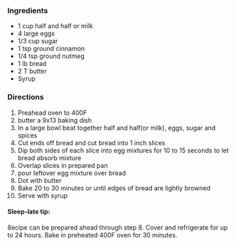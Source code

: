 
### Ingredients
- 1 cup half and half or milk
- 4 large eggs
- 1/3 cup sugar
- 1 tsp ground cinnamon
- 1/4 tsp ground nutmeg
- 1 lb bread
- 2 T butter
- Syrup


### Directions

1. Preahead oven to 400F
2. butter a 9x13 baking dish
3. In a large bowl beat together half and half(or milk), eggs, sugar and spices
4. Cut ends off bread and cut bread into 1 inch slices
5. Dip both sides of each slice into egg mixtures for 10 to 15 seconds to let
bread absorb mixture
6. Overlap slices in prepared pan 
7. pour leftover egg mixture over bread 
8. Dot with butter
9. Bake 20 to 30 minutes or until edges of bread are lightly browned 
10. Serve with syrup



#### Sleep-late tip:
8ecipe can be prepared ahead through step 8. Cover and refrigerate for up to 24
hours. Bake in preheated 400F oven for 30 minutes.
